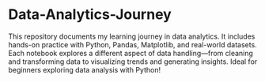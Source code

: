 # Data-Analytics-Journey
 This repository documents my learning journey in data analytics. It includes hands-on practice with Python, Pandas, Matplotlib, and real-world datasets. Each notebook explores a different aspect of data handling—from cleaning and transforming data to visualizing trends and generating insights. Ideal for beginners exploring data analysis with Python!
